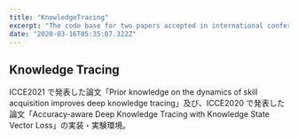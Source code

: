 ```yaml
---
title: "KnowledgeTracing"
excerpt: "The code base for two papers accepted in international conferences."
date: "2020-03-16T05:35:07.322Z"
---
```


## Knowledge Tracing

ICCE2021 で発表した論文「Prior knowledge on the dynamics of skill acquisition improves deep knowledge tracing」及び、ICCE2020 で発表した論文「Accuracy-aware Deep Knowledge Tracing with Knowledge State Vector Loss」の実装・実験環境。
